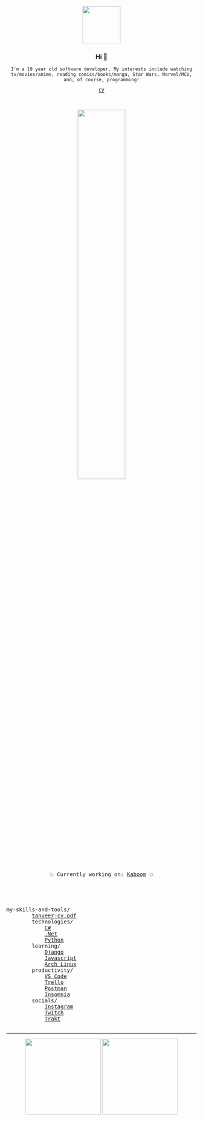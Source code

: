 <div align="center">
  <img src="https://media4.giphy.com/media/Nx0rz3jtxtEre/giphy.gif" width="auto" height="100px">
  <h3>Hi 👋</h3>
  <p><code>I'm a 19 year old software developer. My interests include watching tv/movies/anime, reading comics/books/manga, Star Wars, Marvel/MCU, and, of course, programming!</code></p>
  <code><a href="https://crxssed7.github.io/assets/img/Tanveer%20CV.pdf">CV</a></code>
  <br>
  <pre>
    <p align="center"><img src="https://github.com/kaboom-db/kaboom-api/blob/master/brand%20assets/KABOOM.png?raw=true" width="50%" height="auto" /></p>
    <p align="center">💥 Currently working on: <a href="https://github.com/kaboom-db/kaboom-api">Kaboom</a> 💥</p>
  </pre>
</div>

<pre>

my-skills-and-tools/ 
        <a href="https://crxssed7.github.io/assets/img/Tanveer%20CV.pdf">tanveer-cv.pdf</a>
        technologies/ 
            <a href="https://github.com/crxssed7?tab=repositories&amp;q=&amp;type=&amp;language=c#&amp;sort=">C#</a> 
            <a href="https://github.com/crxssed7?tab=repositories&amp;q=&amp;type=&amp;language=c#&amp;sort=">.Net</a> 
            <a href="https://github.com/crxssed7?tab=repositories&amp;q=&amp;type=&amp;language=python&amp;sort=">Python</a> 
        learning/ 
            <a href="https://github.com/crxssed7?tab=repositories&amp;q=&amp;type=&amp;language=python&amp;sort=">Django</a> 
            <a href="https://github.com/crxssed7?tab=repositories&amp;q=&amp;type=&amp;language=javascript&amp;sort=">Javascript</a> 
            <a href="https://github.com/crxssed7?tab=repositories&amp;q=&amp;type=&amp;language=shell&amp;sort=">Arch Linux</a> 
        productivity/ 
            <a href="https://code.visualstudio.com">VS Code</a> 
            <a href="https://trello.com">Trello</a> 
            <a href="https://www.postman.com">Postman</a> 
            <a href="https://insomnia.rest">Insomnia</a> 
        socials/ 
            <a href="https://www.instagram.com/crxssed7/">Instagram</a> 
            <a href="https://www.twitch.tv/crxssed7">Twitch</a> 
            <a href="https://trakt.tv/users/crxssed">Trakt</a>

</pre>

<hr>
<div align="center">
  <a href="https://trakt.tv/users/crxssed"><img src="https://trakt-widgets.herokuapp.com/crxssed/watched/card" width="auto" height="200px"></a>
  <a href="https://tv-quote.herokuapp.com/"><img src="https://tv-quote.herokuapp.com/quote" height="200px" width="auto"></a>
  <br><br>
</div>
